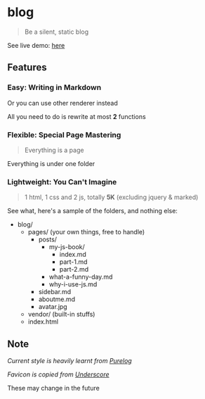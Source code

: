 # blog

> Be a silent, static blog

See live demo: [here](http://fritx.github.io/blog)

## Features

### Easy: Writing in Markdown

Or you can use other renderer instead

All you need to do is rewrite at most **2** functions

### Flexible: Special Page Mastering

> Everything is a page

Everything is under one folder

### Lightweight: You Can't Imagine

> 1 html, 1 css and 2 js, totally **5K** (excluding jquery & marked)

See what, here's a sample of the folders, and nothing else:

- blog/
  - pages/ (your own things, free to handle)
    - posts/
      - my-js-book/
        - index.md
        - part-1.md
        - part-2.md
      - what-a-funny-day.md
      - why-i-use-js.md
    - sidebar.md
    - aboutme.md
    - avatar.jpg
  - vendor/ (built-in stuffs)
  - index.html

## Note

*Current style is heavily learnt from [Purelog](https://github.com/conis/Purelog)*

*Favicon is copied from [Underscore](https://github.com/jashkenas/underscore)*

These may change in the future
